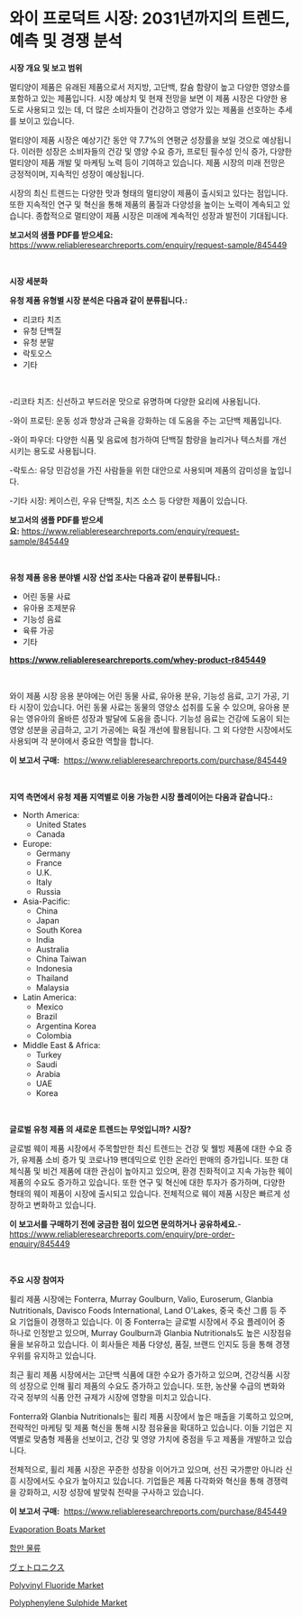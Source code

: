 <p><h1>와이 프로덕트 시장: 2031년까지의 트렌드, 예측 및 경쟁 분석</h1></p><p><strong>시장 개요 및 보고 범위</strong></p>
<p><p>멀티양이 제품은 유래된 제품으로서 저지방, 고단백, 칼슘 함량이 높고 다양한 영양소를 포함하고 있는 제품입니다. 시장 예상치 및 현재 전망을 보면 이 제품 시장은 다양한 용도로 사용되고 있는 데, 더 많은 소비자들이 건강하고 영양가 있는 제품을 선호하는 추세를 보이고 있습니다.</p><p>멀티양이 제품 시장은 예상기간 동안 약 7.7%의 연평균 성장률을 보일 것으로 예상됩니다. 이러한 성장은 소비자들의 건강 및 영양 수요 증가, 프로틴 필수성 인식 증가, 다양한 멀티양이 제품 개발 및 마케팅 노력 등이 기여하고 있습니다. 제품 시장의 미래 전망은 긍정적이며, 지속적인 성장이 예상됩니다.</p><p>시장의 최신 트렌드는 다양한 맛과 형태의 멀티양이 제품이 출시되고 있다는 점입니다. 또한 지속적인 연구 및 혁신을 통해 제품의 품질과 다양성을 높이는 노력이 계속되고 있습니다. 종합적으로 멀티양이 제품 시장은 미래에 계속적인 성장과 발전이 기대됩니다.</p></p>
<p><strong>보고서의 샘플 PDF를 받으세요:</strong> <a href="https://www.reliableresearchreports.com/enquiry/request-sample/845449">https://www.reliableresearchreports.com/enquiry/request-sample/845449</a></p>
<p>&nbsp;</p>
<p><strong>시장 세분화</strong></p>
<p><strong>유청 제품 유형별 시장 분석은 다음과 같이 분류됩니다.:</strong></p>
<p><ul><li>리코타 치즈</li><li>유청 단백질</li><li>유청 분말</li><li>락토오스</li><li>기타</li></ul></p>
<p>&nbsp;</p>
<p><p>-리코타 치즈: 신선하고 부드러운 맛으로 유명하며 다양한 요리에 사용됩니다.</p><p>-와이 프로틴: 운동 성과 향상과 근육을 강화하는 데 도움을 주는 고단백 제품입니다.</p><p>-와이 파우더: 다양한 식품 및 음료에 첨가하여 단백질 함량을 늘리거나 텍스처를 개선시키는 용도로 사용됩니다.</p><p>-락토스: 유당 민감성을 가진 사람들을 위한 대안으로 사용되며 제품의 감미성을 높입니다.</p><p>-기타 시장: 케이스린, 우유 단백질, 치즈 소스 등 다양한 제품이 있습니다.</p></p>
<p><strong>보고서의 샘플 PDF를 받으세요:</strong>&nbsp;<a href="https://www.reliableresearchreports.com/enquiry/request-sample/845449">https://www.reliableresearchreports.com/enquiry/request-sample/845449</a></p>
<p>&nbsp;</p>
<p><strong> 유청 제품 응용 분야별 시장 산업 조사는 다음과 같이 분류됩니다.:</strong></p>
<p><ul><li>어린 동물 사료</li><li>유아용 조제분유</li><li>기능성 음료</li><li>육류 가공</li><li>기타</li></ul></p>
<p><strong><a href="https://www.reliableresearchreports.com/whey-product-r845449">https://www.reliableresearchreports.com/whey-product-r845449</a></strong></p>
<p>&nbsp;</p>
<p><p>와이 제품 시장 응용 분야에는 어린 동물 사료, 유아용 분유, 기능성 음료, 고기 가공, 기타 시장이 있습니다. 어린 동물 사료는 동물의 영양소 섭취를 도울 수 있으며, 유아용 분유는 영유아의 올바른 성장과 발달에 도움을 줍니다. 기능성 음료는 건강에 도움이 되는 영양 성분을 공급하고, 고기 가공에는 육질 개선에 활용됩니다. 그 외 다양한 시장에서도 사용되며 각 분야에서 중요한 역할을 합니다.</p></p>
<p><strong>이 보고서 구매:</strong>&nbsp; <a href="https://www.reliableresearchreports.com/purchase/845449">https://www.reliableresearchreports.com/purchase/845449</a></p>
<p>&nbsp;</p>
<p><strong>지역 측면에서 유청 제품 지역별로 이용 가능한 시장 플레이어는 다음과 같습니다.:</strong></p>
<p><ul>
    <li>
        North America:
        <ul>
            <li>United States</li>
            <li>Canada</li>
        </ul>
    </li>
    <li>
        Europe:
        <ul>
            <li>Germany</li>
            <li>France</li>
            <li>U.K.</li>
            <li>Italy</li>
            <li>Russia</li>
        </ul>
    </li>
    <li>
        Asia-Pacific:
        <ul>
            <li>China</li>
            <li>Japan</li>
            <li>South Korea</li>
            <li>India</li>
            <li>Australia</li>
            <li>China Taiwan</li>
            <li>Indonesia</li>
            <li>Thailand</li>
            <li>Malaysia</li>
        </ul>
    </li>
    <li>
        Latin America:
        <ul>
            <li>Mexico</li>
            <li>Brazil</li>
            <li>Argentina Korea</li>
            <li>Colombia</li>
        </ul>
    </li>
    <li>
        Middle East & Africa:
        <ul>
            <li>Turkey</li>
            <li>Saudi</li>
            <li>Arabia</li>
            <li>UAE</li>
            <li>Korea</li>
        </ul>
    </li>
    </ul></p>
<p>&nbsp;</p>
<p><strong>글로벌 유청 제품 의 새로운 트렌드는 무엇입니까? 시장?</strong></p>
<p><p>글로벌 웨이 제품 시장에서 주목할만한 최신 트렌드는 건강 및 웰빙 제품에 대한 수요 증가, 유제품 소비 증가 및 코로나19 팬데믹으로 인한 온라인 판매의 증가입니다. 또한 대체식품 및 비건 제품에 대한 관심이 높아지고 있으며, 환경 친화적이고 지속 가능한 웨이 제품의 수요도 증가하고 있습니다. 또한 연구 및 혁신에 대한 투자가 증가하며, 다양한 형태의 웨이 제품이 시장에 출시되고 있습니다. 전체적으로 웨이 제품 시장은 빠르게 성장하고 변화하고 있습니다.</p></p>
<p><strong>이 보고서를 구매하기 전에 궁금한 점이 있으면 문의하거나 공유하세요.</strong>- <a href="https://www.reliableresearchreports.com/enquiry/pre-order-enquiry/845449">https://www.reliableresearchreports.com/enquiry/pre-order-enquiry/845449</a></p>
<p>&nbsp;</p>
<p><strong>주요 시장 참여자</strong></p>
<p><p>휠리 제품 시장에는 Fonterra, Murray Goulburn, Valio, Euroserum, Glanbia Nutritionals, Davisco Foods International, Land O'Lakes, 중국 축산 그룹 등 주요 기업들이 경쟁하고 있습니다. 이 중 Fonterra는 글로벌 시장에서 주요 플레이어 중 하나로 인정받고 있으며, Murray Goulburn과 Glanbia Nutritionals도 높은 시장점유율을 보유하고 있습니다. 이 회사들은 제품 다양성, 품질, 브랜드 인지도 등을 통해 경쟁 우위를 유지하고 있습니다.</p><p>최근 휠리 제품 시장에서는 고단백 식품에 대한 수요가 증가하고 있으며, 건강식품 시장의 성장으로 인해 휠리 제품의 수요도 증가하고 있습니다. 또한, 농산물 수급의 변화와 각국 정부의 식품 안전 규제가 시장에 영향을 미치고 있습니다.</p><p>Fonterra와 Glanbia Nutritionals는 휠리 제품 시장에서 높은 매출을 기록하고 있으며, 전략적인 마케팅 및 제품 혁신을 통해 시장 점유율을 확대하고 있습니다. 이들 기업은 지역별로 맞춤형 제품을 선보이고, 건강 및 영양 가치에 중점을 두고 제품을 개발하고 있습니다.</p><p>전체적으로, 휠리 제품 시장은 꾸준한 성장을 이어가고 있으며, 선진 국가뿐만 아니라 신흥 시장에서도 수요가 높아지고 있습니다. 기업들은 제품 다각화와 혁신을 통해 경쟁력을 강화하고, 시장 성장에 발맞춰 전략을 구사하고 있습니다.</p></p>
<p><strong>이 보고서 구매:</strong>&nbsp;&nbsp;<a href="https://www.reliableresearchreports.com/purchase/845449">https://www.reliableresearchreports.com/purchase/845449</a></p>
<p><p><a href="https://github.com/marloy8/Market-Research-Report-List-3/blob/main/evaporation-boats-market.md">Evaporation Boats Market</a></p><p><a href="https://github.com/vseigx30c9a1j/Market-Research-Report-List-1/blob/main/694802519202.md">항만 물류</a></p><p><a href="https://github.com/dzy793153605/Market-Research-Report-List-1/blob/main/130575720751.md">ヴェトロニクス</a></p><p><a href="https://issuu.com/reportprime-2/docs/polyvinyl-fluoride-market-size-2030.pptx">Polyvinyl Fluoride Market</a></p><p><a href="https://issuu.com/reportprime-2/docs/polyphenylene-sulphide-market-size-2030.pptx">Polyphenylene Sulphide Market</a></p></p>